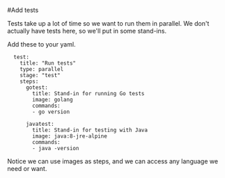 #Add tests

Tests take up a lot of time so we want to run them in parallel. We don't actually have tests here, so we'll put in some stand-ins.

Add these to your yaml.

```
  test:
    title: "Run tests"
    type: parallel
    stage: "test"
    steps:
      gotest: 
        title: Stand-in for running Go tests
        image: golang
        commands:
        - go version
      
      javatest: 
        title: Stand-in for testing with Java
        image: java:8-jre-alpine
        commands:
        - java -version
```

Notice we can use images as steps, and we can access any language we need or want. 